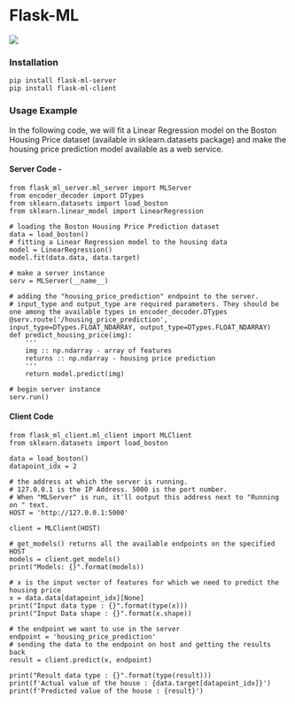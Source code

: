# Flask-ML
![](https://img.shields.io/badge/license-MIT-blue.svg?style=flat-square)


### Installation

```
pip install flask-ml-server
pip install flask-ml-client
```

### Usage Example

In the following code, we will fit a Linear Regression model on the Boston Housing Price dataset (available in sklearn.datasets package) and make the housing price prediction model available as a web service.

#### Server Code - 

```Python3
from flask_ml_server.ml_server import MLServer
from encoder_decoder import DTypes
from sklearn.datasets import load_boston
from sklearn.linear_model import LinearRegression

# loading the Boston Housing Price Prediction dataset
data = load_boston()
# fitting a Linear Regression model to the housing data
model = LinearRegression()
model.fit(data.data, data.target)

# make a server instance
serv = MLServer(__name__)

# adding the "housing_price_prediction" endpoint to the server. 
# input_type and output_type are required parameters. They should be one among the available types in encoder_decoder.DTypes
@serv.route('/housing_price_prediction', input_type=DTypes.FLOAT_NDARRAY, output_type=DTypes.FLOAT_NDARRAY)
def predict_housing_price(img):
    '''
    img :: np.ndarray - array of features
    returns :: np.ndarray - housing price prediction
    '''
    return model.predict(img)

# begin server instance
serv.run()
```

#### Client Code
```Python3
from flask_ml_client.ml_client import MLClient
from sklearn.datasets import load_boston

data = load_boston()
datapoint_idx = 2

# the address at which the server is running.
# 127.0.0.1 is the IP Address. 5000 is the port number. 
# When "MLServer" is run, it'll output this address next to "Running on " text.
HOST = 'http://127.0.0.1:5000'

client = MLClient(HOST)

# get_models() returns all the available endpoints on the specified HOST
models = client.get_models()
print("Models: {}".format(models))

# x is the input vector of features for which we need to predict the housing price
x = data.data[datapoint_idx][None]
print("Input data type : {}".format(type(x)))
print("Input Data shape : {}".format(x.shape))

# the endpoint we want to use in the server
endpoint = 'housing_price_prediction'
# sending the data to the endpoint on host and getting the results back
result = client.predict(x, endpoint)

print("Result data type : {}".format(type(result)))
print(f'Actual value of the house : {data.target[datapoint_idx]}')
print(f'Predicted value of the house : {result}')
```
